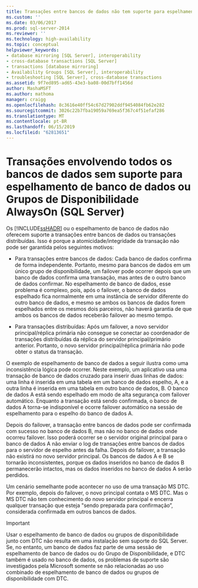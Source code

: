 ```yaml
---
title: Transações entre bancos de dados não tem suporte para espelhamento de banco de dados ou o AlwaysOn para grupos de disponibilidade (SQL Server) | Microsoft Docs
ms.custom: ''
ms.date: 03/06/2017
ms.prod: sql-server-2014
ms.reviewer: ''
ms.technology: high-availability
ms.topic: conceptual
helpviewer_keywords:
- database mirroring [SQL Server], interoperability
- cross-database transactions [SQL Server]
- transactions [database mirroring]
- Availability Groups [SQL Server], interoperability
- troubleshooting [SQL Server], cross-database transactions
ms.assetid: 9f7ed895-ad65-43e3-ba08-00d7bff1456d
author: MashaMSFT
ms.author: mathoma
manager: craigg
ms.openlocfilehash: 8c3616e40ff54c67d27902ddf9454084fb62e282
ms.sourcegitcommit: 3026c22b7fba19059a769ea5f367c4f51efaf286
ms.translationtype: MT
ms.contentlocale: pt-BR
ms.lasthandoff: 06/15/2019
ms.locfileid: "62813651"
---
```

# <a name="cross-database-transactions-not-supported-for-database-mirroring-or-alwayson-availability-groups-sql-server"></a>Transações envolvendo todos os bancos de dados sem suporte para espelhamento de banco de dados ou Grupos de Disponibilidade AlwaysOn (SQL Server)
  Os [!INCLUDE[ssHADR](../../../includes/sshadr-md.md)] ou o espelhamento de banco de dados não oferecem suporte a transações entre bancos de dados ou transações distribuídas. Isso é porque a atomicidade/integridade da transação não pode ser garantida pelos seguintes motivos:  
  
-   Para transações entre bancos de dados: Cada banco de dados confirma de forma independente. Portanto, mesmo para bancos de dados em um único grupo de disponibilidade, um failover pode ocorrer depois que um banco de dados confirma uma transação, mas antes de o outro banco de dados confirmar. No espelhamento de banco de dados, esse problema é complexo, pois, após o failover, o banco de dados espelhado fica normalmente em uma instância de servidor diferente do outro banco de dados, e mesmo se ambos os bancos de dados forem espelhados entre os mesmos dois parceiros, não haverá garantia de que ambos os bancos de dados receberão failover ao mesmo tempo.  
  
-   Para transações distribuídas: Após um failover, a novo servidor principal/réplica primária não consegue se conectar ao coordenador de transações distribuídas da réplica do servidor principal/primário anterior. Portanto, o novo servidor principal/réplica primária não pode obter o status da transação.  
  
 O exemplo de espelhamento de banco de dados a seguir ilustra como uma inconsistência lógica pode ocorrer. Neste exemplo, um aplicativo usa uma transação de banco de dados cruzado para inserir duas linhas de dados: uma linha é inserida em uma tabela em um banco de dados espelho, A, e a outra linha é inserida em uma tabela em outro banco de dados, B. O banco de dados A está sendo espelhado em modo de alta segurança com failover automático. Enquanto a transação está sendo confirmada, o banco de dados A torna-se indisponível e ocorre failover automático na sessão de espelhamento para o espelho do banco de dados A.  
  
 Depois do failover, a transação entre bancos de dados pode ser confirmada com sucesso no banco de dados B, mas não no banco de dados onde ocorreu failover. Isso poderá ocorrer se o servidor original principal para o banco de dados A não enviar o log de transações entre bancos de dados para o servidor de espelho antes da falha. Depois do failover, a transação não existirá no novo servidor principal. Os bancos de dados A e B se tornarão inconsistentes, porque os dados inseridos no banco de dados B permanecerão intactos, mas os dados inseridos no banco de dados A serão perdidos.  
  
 Um cenário semelhante pode acontecer no uso de uma transação MS DTC. Por exemplo, depois do failover, o novo principal contata o MS DTC. Mas o MS DTC não tem conhecimento do novo servidor principal e encerra qualquer transação que esteja "sendo preparada para confirmação”, considerada confirmada em outros bancos de dados.  
  
> [!IMPORTANT]  
>  Usar o espelhamento de banco de dados ou grupos de disponibilidade junto com DTC não resulta em uma instalação sem suporte do SQL Server. Se, no entanto, um banco de dados faz parte de uma sessão de espelhamento de banco de dados ou do Grupo de Disponibilidade, e DTC também é usado no banco de dados, os problemas de suporte são investigados pela Microsoft somente se não relacionadas ao uso combinado de espelhamento de banco de dados ou grupos de disponibilidade com DTC.  
  
  
